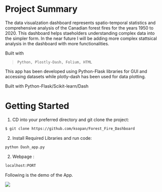 # Project Summary
The data visualzation dashboard represents spatio-temporal statistics and comprehensive analysis of the Canadian forest fires for the years 1950 to 2020. This dashboard helps staeholders understanding complex data into the simpler form. In the near future I will be adding more complex stattsical analysis in the dashboard with more functionalities. 


Built with 

> `Python, Plostly-Dash, Folium, HTML`


This app has been developed using Python-Flask libraries for GUI and accessing datasets while plotly-dash has been used for data plotting. 

Built with Python-Flask/Scikit-learn/Dash


# Getting Started

1.  CD into your preferred directory and git clone the project:

```bash
$ git clone https://github.com/ksopan/Forest_Fire_Dashboard
```
2. Install Required Libraries and run code:

```bash
python Dash_app.py
```

2. Webpage :

```bash
localhost:PORT 
```


Following is the demo of the App.


![](Demo.gif)

